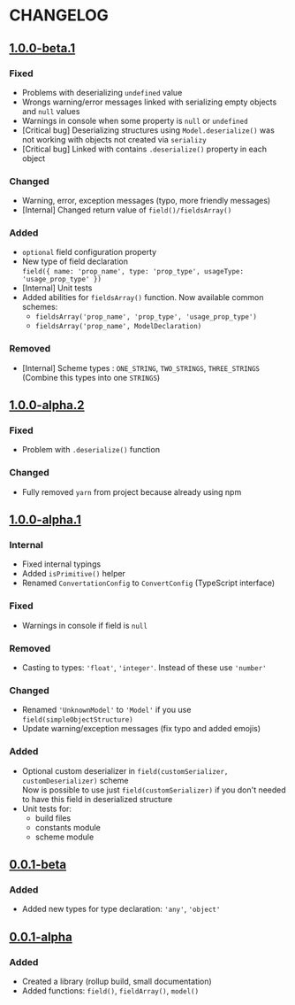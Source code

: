 # CHANGELOG

<!-- TEMPLATE OF NEW VERSION -->

<!-- 
## [VERSION](https://github.com/acacode/serializy/releases/tag/VERSION)

### Changed
### Fixed
### Added
### Removed
 -->

## [1.0.0-beta.1](https://github.com/acacode/serializy/releases/tag/1.0.0-beta.1)

### Fixed  
- Problems with deserializing `undefined` value  
- Wrongs warning/error messages linked with serializing empty objects and `null` values  
- Warnings in console when some property is `null` or `undefined`  
- [Critical bug] Deserializing structures using `Model.deserialize()` was not working with objects not created via `serializy`  
- [Critical bug] Linked with contains `.deserialize()` property in each object  

### Changed    
- Warning, error, exception messages (typo, more friendly messages)  
- [Internal] Changed return value of `field()/fieldsArray()`  

### Added  
- `optional` field configuration property  
- New type of field declaration  
    `field({ name: 'prop_name', type: 'prop_type', usageType: 'usage_prop_type' })`  
- [Internal] Unit tests  
- Added abilities for `fieldsArray()` function. Now available common schemes:  
    - `fieldsArray('prop_name', 'prop_type', 'usage_prop_type')`  
    - `fieldsArray('prop_name', ModelDeclaration)`  

### Removed  
- [Internal] Scheme types : `ONE_STRING`, `TWO_STRINGS`, `THREE_STRINGS` (Combine this types into one `STRINGS`)  





## [1.0.0-alpha.2](https://github.com/acacode/serializy/releases/tag/1.0.0-alpha.2)

### Fixed
- Problem with `.deserialize()` function

### Changed  
- Fully removed `yarn` from project because already using npm






## [1.0.0-alpha.1](https://github.com/acacode/serializy/releases/tag/1.0.0-alpha.1)

### Internal
- Fixed internal typings  
- Added `isPrimitive()` helper  
- Renamed `ConvertationConfig` to `ConvertConfig` (TypeScript interface)

### Fixed  
- Warnings in console if field is `null`

### Removed  
- Casting to types: `'float'`, `'integer'`. Instead of these use `'number'`  

### Changed  
- Renamed `'UnknownModel'` to `'Model'` if you use `field(simpleObjectStructure)`
- Update warning/exception messages (fix typo and added emojis)

### Added  
- Optional custom deserializer in `field(customSerializer, customDeserializer)` scheme  
    Now is possible to use just `field(customSerializer)` if you don't needed to have this field in deserialized structure  
- Unit tests for:  
    - build files  
    - constants module  
    - scheme module  






## [0.0.1-beta](https://github.com/acacode/serializy/releases/tag/0.0.1-beta)

### Added
- Added new types for type declaration: `'any'`, `'object'`






## [0.0.1-alpha](https://github.com/acacode/serializy/releases/tag/0.0.1-alpha)

### Added
- Created a library (rollup build, small documentation)  
- Added functions: `field()`, `fieldArray()`, `model()`  